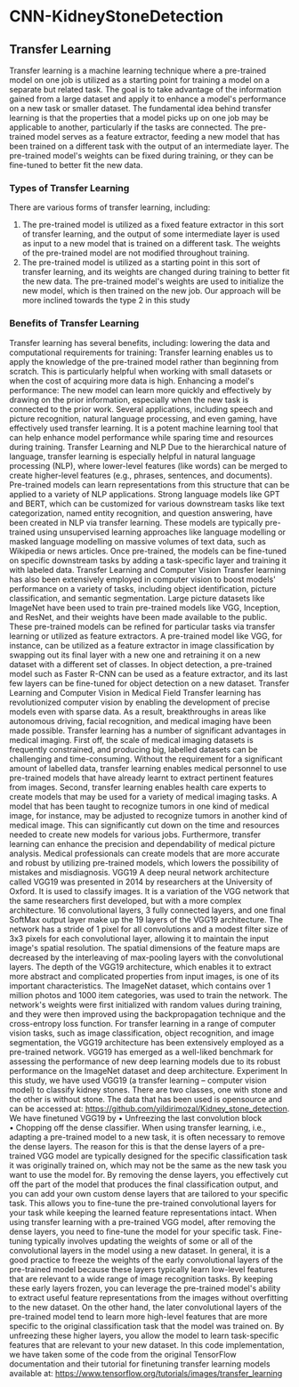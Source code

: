 # CNN-KidneyStoneDetection

## Transfer Learning
Transfer learning is a machine learning technique where a pre-trained model on one job is utilized as a starting point for training a model on a separate but related task. The goal is to take advantage of the information gained from a large dataset and apply it to enhance a model's performance on a new task or smaller dataset. The fundamental idea behind transfer learning is that the properties that a model picks up on one job may be applicable to another, particularly if the tasks are connected. The pre-trained model serves as a feature extractor, feeding a new model that has been trained on a different task with the output of an intermediate layer. The pre-trained model's weights can be fixed during training, or they can be fine-tuned to better fit the new data.
### Types of Transfer Learning
There are various forms of transfer learning, including:
1.	The pre-trained model is utilized as a fixed feature extractor in this sort of transfer learning, and the output of some intermediate layer is used as input to a new model that is trained on a different task. The weights of the pre-trained model are not modified throughout training.
2.	The pre-trained model is utilized as a starting point in this sort of transfer learning, and its weights are changed during training to better fit the new data. The pre-trained model's weights are used to initialize the new model, which is then trained on the new job.
Our approach will be more inclined towards the type 2 in this study
### Benefits of Transfer Learning
Transfer learning has several benefits, including:
lowering the data and computational requirements for training: Transfer learning enables us to apply the knowledge of the pre-trained model rather than beginning from scratch. This is particularly helpful when working with small datasets or when the cost of acquiring more data is high.
Enhancing a model's performance: The new model can learn more quickly and effectively by drawing on the prior information, especially when the new task is connected to the prior work.
Several applications, including speech and picture recognition, natural language processing, and even gaming, have effectively used transfer learning. It is a potent machine learning tool that can help enhance model performance while sparing time and resources during training.
Transfer Learning and NLP
Due to the hierarchical nature of language, transfer learning is especially helpful in natural language processing (NLP), where lower-level features (like words) can be merged to create higher-level features (e.g., phrases, sentences, and documents). Pre-trained models can learn representations from this structure that can be applied to a variety of NLP applications. Strong language models like GPT and BERT, which can be customized for various downstream tasks like text categorization, named entity recognition, and question answering, have been created in NLP via transfer learning. These models are typically pre-trained using unsupervised learning approaches like language modelling or masked language modelling on massive volumes of text data, such as Wikipedia or news articles. Once pre-trained, the models can be fine-tuned on specific downstream tasks by adding a task-specific layer and training it with labeled data.
Transfer Learning and Computer Vision
Transfer learning has also been extensively employed in computer vision to boost models' performance on a variety of tasks, including object identification, picture classification, and semantic segmentation. Large picture datasets like ImageNet have been used to train pre-trained models like VGG, Inception, and ResNet, and their weights have been made available to the public. These pre-trained models can be refined for particular tasks via transfer learning or utilized as feature extractors. A pre-trained model like VGG, for instance, can be utilized as a feature extractor in image classification by swapping out its final layer with a new one and retraining it on a new dataset with a different set of classes. In object detection, a pre-trained model such as Faster R-CNN can be used as a feature extractor, and its last few layers can be fine-tuned for object detection on a new dataset.
Transfer Learning and Computer Vision in Medical Field
Transfer learning has revolutionized computer vision by enabling the development of precise models even with sparse data. As a result, breakthroughs in areas like autonomous driving, facial recognition, and medical imaging have been made possible. Transfer learning has a number of significant advantages in medical imaging. First off, the scale of medical imaging datasets is frequently constrained, and producing big, labelled datasets can be challenging and time-consuming. Without the requirement for a significant amount of labelled data, transfer learning enables medical personnel to use pre-trained models that have already learnt to extract pertinent features from images. Second, transfer learning enables health care experts to create models that may be used for a variety of medical imaging tasks. A model that has been taught to recognize tumors in one kind of medical image, for instance, may be adjusted to recognize tumors in another kind of medical image. This can significantly cut down on the time and resources needed to create new models for various jobs. Furthermore, transfer learning can enhance the precision and dependability of medical picture analysis. Medical professionals can create models that are more accurate and robust by utilizing pre-trained models, which lowers the possibility of mistakes and misdiagnosis.
VGG19
A deep neural network architecture called VGG19 was presented in 2014 by researchers at the University of Oxford. It is used to classify images. It is a variation of the VGG network that the same researchers first developed, but with a more complex architecture. 16 convolutional layers, 3 fully connected layers, and one final SoftMax output layer make up the 19 layers of the VGG19 architecture. The network has a stride of 1 pixel for all convolutions and a modest filter size of 3x3 pixels for each convolutional layer, allowing it to maintain the input image's spatial resolution. The spatial dimensions of the feature maps are decreased by the interleaving of max-pooling layers with the convolutional layers.
The depth of the VGG19 architecture, which enables it to extract more abstract and complicated properties from input images, is one of its important characteristics. The ImageNet dataset, which contains over 1 million photos and 1000 item categories, was used to train the network. The network's weights were first initialized with random values during training, and they were then improved using the backpropagation technique and the cross-entropy loss function. For transfer learning in a range of computer vision tasks, such as image classification, object recognition, and image segmentation, the VGG19 architecture has been extensively employed as a pre-trained network. VGG19 has emerged as a well-liked benchmark for assessing the performance of new deep learning models due to its robust performance on the ImageNet dataset and deep architecture.
Experiment
In this study, we have used VGG19 (a transfer learning – computer vision model) to classify kidney stones. There are two classes, one with stone and the other is without stone. The data that has been used is opensource and can be accessed at: https://github.com/yildirimozal/Kidney_stone_detection. We have finetuned VGG19 by 
•	Unfreezing the last convolution block  
•	Chopping off the dense classifier.
When using transfer learning, i.e., adapting a pre-trained model to a new task, it is often necessary to remove the dense layers. The reason for this is that the dense layers of a pre-trained VGG model are typically designed for the specific classification task it was originally trained on, which may not be the same as the new task you want to use the model for. By removing the dense layers, you effectively cut off the part of the model that produces the final classification output, and you can add your own custom dense layers that are tailored to your specific task. This allows you to fine-tune the pre-trained convolutional layers for your task while keeping the learned feature representations intact. 
When using transfer learning with a pre-trained VGG model, after removing the dense layers, you need to fine-tune the model for your specific task. Fine-tuning typically involves updating the weights of some or all of the convolutional layers in the model using a new dataset. In general, it is a good practice to freeze the weights of the early convolutional layers of the pre-trained model because these layers typically learn low-level features that are relevant to a wide range of image recognition tasks. By keeping these early layers frozen, you can leverage the pre-trained model's ability to extract useful feature representations from the images without overfitting to the new dataset. On the other hand, the later convolutional layers of the pre-trained model tend to learn more high-level features that are more specific to the original classification task that the model was trained on. By unfreezing these higher layers, you allow the model to learn task-specific features that are relevant to your new dataset.
In this code implementation, we have taken some of the code from the original TensorFlow documentation and their tutorial for finetuning transfer learning models available at: https://www.tensorflow.org/tutorials/images/transfer_learning
 
